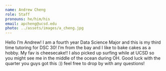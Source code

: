 ```yaml
---
name: Andrew Cheng
role: Staff
pronouns: he/him/his
email: apcheng@ucsd.edu
photo: ../assets/images/a_cheng.jpg
---
```

Hello I’m Andrew! I am a fourth year Data Science Major and this is my third time tutoring for DSC 30! I’m from the bay and I like to bake cakes as a hobby. My fav is cheesecake!! I also picked up surfing while at UCSD so you might see me in the middle of the ocean during OH. Good luck with the quarter you guys got this :)) feel free to drop by with any questions!
